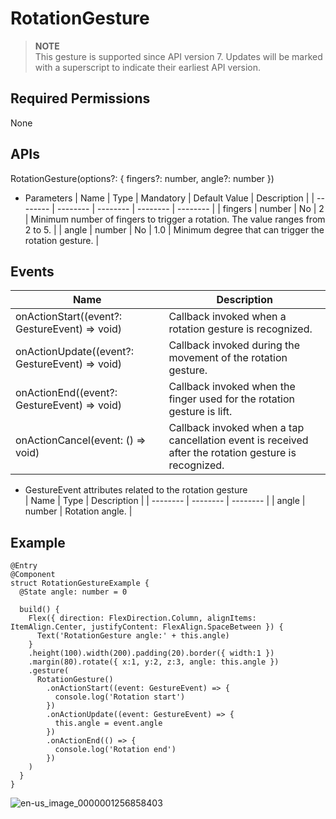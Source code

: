 # RotationGesture


> **NOTE**<br>
> This gesture is supported since API version 7. Updates will be marked with a superscript to indicate their earliest API version.


## Required Permissions

None


## APIs

RotationGesture(options?: { fingers?: number, angle?: number })

- Parameters
  | Name | Type | Mandatory | Default Value | Description |
  | -------- | -------- | -------- | -------- | -------- |
  | fingers | number | No | 2 | Minimum number of fingers to trigger a rotation. The value ranges from 2 to 5. |
  | angle | number | No | 1.0 | Minimum degree that can trigger the rotation gesture. |


## Events

| Name | Description |
| -------- | -------- |
| onActionStart((event?: GestureEvent) =&gt; void) | Callback invoked when a rotation gesture is recognized. |
| onActionUpdate((event?: GestureEvent) =&gt; void) | Callback invoked during the movement of the rotation gesture. |
| onActionEnd((event?: GestureEvent) =&gt; void) | Callback invoked when the finger used for the rotation gesture is lift. |
| onActionCancel(event: () =&gt; void) | Callback invoked when a tap cancellation event is received after the rotation gesture is recognized. |

- GestureEvent attributes related to the rotation gesture  
  | Name | Type | Description |
  | -------- | -------- | -------- |
  | angle | number | Rotation angle. |


## Example


```
@Entry
@Component
struct RotationGestureExample {
  @State angle: number = 0

  build() {
    Flex({ direction: FlexDirection.Column, alignItems: ItemAlign.Center, justifyContent: FlexAlign.SpaceBetween }) {
      Text('RotationGesture angle:' + this.angle)
    }
    .height(100).width(200).padding(20).border({ width:1 })
    .margin(80).rotate({ x:1, y:2, z:3, angle: this.angle })
    .gesture(
      RotationGesture()
        .onActionStart((event: GestureEvent) => {
          console.log('Rotation start')
        })
        .onActionUpdate((event: GestureEvent) => {
          this.angle = event.angle
        })
        .onActionEnd(() => {
          console.log('Rotation end')
        })
    )
  }
}
```

![en-us_image_0000001256858403](figures/en-us_image_0000001256858403.gif)
